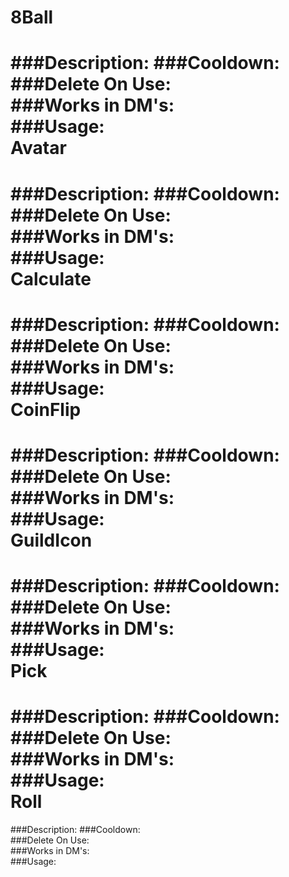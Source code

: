 8Ball
===
###Description:
###Cooldown:  
###Delete On Use:  
###Works in DM's:  
###Usage:  
Avatar
===
###Description:
###Cooldown:  
###Delete On Use:  
###Works in DM's:  
###Usage:  
Calculate
===
###Description:
###Cooldown:  
###Delete On Use:  
###Works in DM's:  
###Usage:  
CoinFlip
===
###Description:
###Cooldown:  
###Delete On Use:  
###Works in DM's:  
###Usage:  
GuildIcon
===
###Description:
###Cooldown:  
###Delete On Use:  
###Works in DM's:  
###Usage:  
Pick
===
###Description:
###Cooldown:  
###Delete On Use:  
###Works in DM's:  
###Usage:  
Roll
===
###Description:
###Cooldown:  
###Delete On Use:  
###Works in DM's:  
###Usage:  
